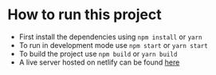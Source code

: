 # How to run this project

- First install the dependencies using `npm install` or `yarn`
- To run in development mode use `npm start` or `yarn start`
- To build the project use `npm build` or `yarn build`
- A live server hosted on netlify can be found [here](https://youthful-mcnulty-9190e3.netlify.app/)
